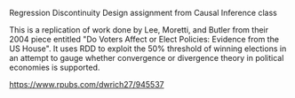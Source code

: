 Regression Discontinuity Design assignment from Causal Inference class

This is a replication of work done by Lee, Moretti, and Butler from their 2004 piece entitled "Do Voters Affect or Elect Policies: Evidence from the US House". It uses RDD to exploit the 50% threshold of winning elections in an attempt to gauge whether convergence or divergence theory in political economies is supported.

https://www.rpubs.com/dwrich27/945537

